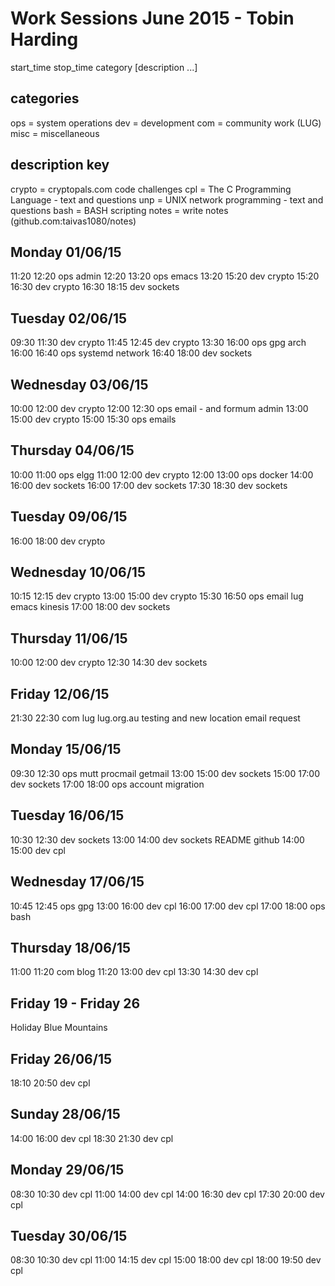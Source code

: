 Work Sessions June 2015 - Tobin Harding
=======================================
start_time stop_time category [description ...]

categories
----------
ops = system operations
dev = development
com = community work (LUG)
misc = miscellaneous

description key
---------------
crypto = cryptopals.com code challenges
cpl = The C Programming Language - text and questions
unp = UNIX network programming - text and questions
bash = BASH scripting
notes = write notes (github.com:taivas1080/notes)

Monday 01/06/15
---------------
11:20 12:20 ops admin
12:20 13:20 ops emacs
13:20 15:20 dev crypto
15:20 16:30 dev crypto
16:30 18:15 dev sockets

Tuesday 02/06/15
---------------
09:30 11:30 dev crypto
11:45 12:45 dev crypto
13:30 16:00 ops gpg arch
16:00 16:40 ops systemd network
16:40 18:00 dev sockets

Wednesday 03/06/15
---------------
10:00 12:00 dev crypto
12:00 12:30 ops email -  and formum admin
13:00 15:00 dev crypto
15:00 15:30 ops emails

Thursday 04/06/15
---------------
10:00 11:00 ops elgg
11:00 12:00 dev crypto
12:00 13:00 ops docker
14:00 16:00 dev sockets
16:00 17:00 dev sockets
17:30 18:30 dev sockets

Tuesday 09/06/15
---------------
16:00 18:00 dev crypto

Wednesday 10/06/15
---------------
10:15 12:15 dev crypto
13:00 15:00 dev crypto
15:30 16:50 ops email lug emacs kinesis
17:00 18:00 dev sockets

Thursday 11/06/15
---------------
10:00 12:00 dev crypto
12:30 14:30 dev sockets

Friday 12/06/15
---------------
21:30 22:30 com lug lug.org.au testing and new location email request

Monday 15/06/15
---------------
09:30 12:30 ops mutt procmail getmail
13:00 15:00 dev sockets
15:00 17:00 dev sockets
17:00 18:00 ops account migration

Tuesday 16/06/15
---------------
10:30 12:30 dev sockets
13:00 14:00 dev sockets README github
14:00 15:00 dev cpl

Wednesday 17/06/15
---------------
10:45 12:45 ops gpg
13:00 16:00 dev cpl
16:00 17:00 dev cpl
17:00 18:00 ops bash

Thursday 18/06/15
---------------
11:00 11:20 com blog
11:20 13:00 dev cpl
13:30 14:30 dev cpl

Friday 19 - Friday 26 
---------------------
Holiday Blue Mountains

Friday 26/06/15
---------------
18:10 20:50 dev cpl

Sunday 28/06/15
---------------
14:00 16:00 dev cpl
18:30 21:30 dev cpl

Monday 29/06/15
---------------
08:30 10:30 dev cpl
11:00 14:00 dev cpl
14:00 16:30 dev cpl
17:30 20:00 dev cpl

Tuesday 30/06/15
---------------
08:30 10:30 dev cpl
11:00 14:15 dev cpl
15:00 18:00 dev cpl
18:00 19:50 dev cpl
